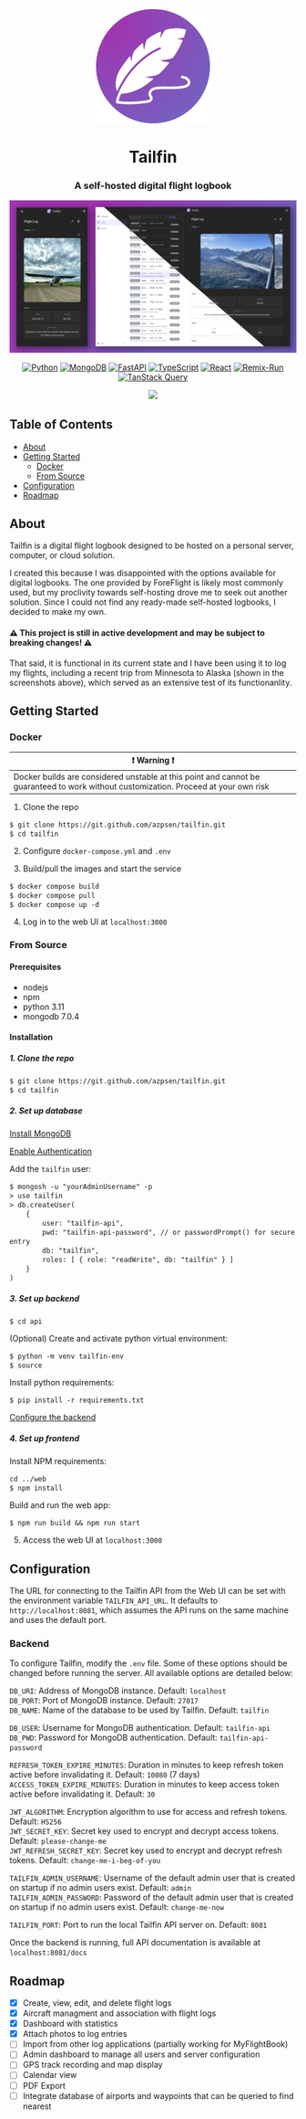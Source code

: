 <p align="center">
    <a href="" rel="nooperner">
    <img width=200px height=200px src="img/logo.png" alt="Tailfin Logo"></a>
</p>

<h1 align="center">Tailfin</h2>

<h3 align="center">A self-hosted digital flight logbook</h3>

![Screenshots](img/mockup.png)

<p align="center">
    <a href="https://python.org/"><img src="https://img.shields.io/badge/python-3670A0?style=for-the-badge&logo=python&logoColor=ffdd54" alt="Python" /></a>
    <a href="https://www.mongodb.com/"><img src="https://img.shields.io/badge/MongoDB-%234ea94b.svg?style=for-the-badge&logo=mongodb&logoColor=white" alt="MongoDB" /></a>
    <a href="https://fastapi.tiangolo.com/"><img src="https://img.shields.io/badge/FastAPI-005571?style=for-the-badge&logo=fastapi" alt="FastAPI" /></a>
    <a href="https://www.typescriptlang.org/"><img src="https://img.shields.io/badge/typescript-%23007ACC.svg?style=for-the-badge&logo=typescript&logoColor=white" alt="TypeScript" /></a>
    <a href="https://react.dev/"><img src="https://img.shields.io/badge/react-%2320232a.svg?style=for-the-badge&logo=react&logoColor=%2361DAFB" alt="React" /></a>
    <a href="https://remix.run/"><img src="https://img.shields.io/badge/remix-%23000.svg?style=for-the-badge&logo=remix&logoColor=white" alt="Remix-Run" /></a>
    <a href="https://tanstack.com/query/latest/"><img src="https://img.shields.io/badge/-React%20Query-FF4154?style=for-the-badge&logo=react%20query&logoColor=white" alt="TanStack Query" /></a>
</p>
<p align="center">
    <a href="LICENSE"><img src="https://img.shields.io/github/license/azpsen/tailfin-web?style=for-the-badge" /></a>
</p>

## Table of Contents

- [About](#about)
- [Getting Started](#getting_started)
  - [Docker](#docker)
  - [From Source](#from_source)
- [Configuration](#configuration)
- [Roadmap](#roadmap)

## About <a name="about"></a>

Tailfin is a digital flight logbook designed to be hosted on a personal server, computer, or cloud solution.

I created this because I was disappointed with the options available for digital logbooks. The one provided by
ForeFlight is likely most commonly used, but my proclivity towards self-hosting drove me to seek out another solution.
Since I could not find any ready-made self-hosted logbooks, I decided to make my own.

#### :warning: This project is still in active development and may be subject to breaking changes! :warning:
That said, it is functional in its current state and I have been using it to log my flights, including 
a recent trip from Minnesota to Alaska (shown in the screenshots above), which served as an extensive 
test of its functionanlity.

## Getting Started <a name="getting_started"></a>

### Docker <a name="docker"></a>

|:exclamation: Warning :exclamation: |
|---------------------------------|
| Docker builds are considered unstable at this point and cannot be guaranteed to work without customization. Proceed at your own risk |

1. Clone the repo

```
$ git clone https://git.github.com/azpsen/tailfin.git
$ cd tailfin
```

2. Configure `docker-compose.yml` and `.env`

3. Build/pull the images and start the service

```
$ docker compose build
$ docker compose pull
$ docker compose up -d
```

4. Log in to the web UI at `localhost:3000`

### From Source <a name="from_source"></a>

#### Prerequisites <a name="prerequisites"></a>

- nodejs
- npm
- python 3.11
- mongodb 7.0.4

#### Installation <a name="installation"></a>

##### 1. Clone the repo

```
$ git clone https://git.github.com/azpsen/tailfin.git
$ cd tailfin
```

##### 2. Set up database

[Install MongoDB](https://www.mongodb.com/docs/manual/installation/)

[Enable Authentication](https://www.geeksforgeeks.org/how-to-enable-authentication-on-mongodb/)

Add the `tailfin` user:

```
$ mongosh -u "yourAdminUsername" -p
> use tailfin
> db.createUser(
    {
        user: "tailfin-api",
        pwd: "tailfin-api-password", // or passwordPrompt() for secure entry
        db: "tailfin",
        roles: [ { role: "readWrite", db: "tailfin" } ]
    }
)
```

##### 3. Set up backend

```
$ cd api
```

(Optional) Create and activate python virtual environment:

```
$ python -m venv tailfin-env
$ source 
```

Install python requirements:

```
$ pip install -r requirements.txt
```

[Configure the backend](#backend_configuration)

##### 4. Set up frontend

Install NPM requirements:

```
cd ../web
$ npm install
```

Build and run the web app:

```
$ npm run build && npm run start
```

5. Access the web UI at `localhost:3000`

## Configuration <a name="configuration"></a>

The URL for connecting to the Tailfin API from the Web UI can be set with the environment variable `TAILFIN_API_URL`. It defaults to `http://localhost:8081`, which assumes the API runs on the same machine and uses the default port.

### Backend <a name="backend_configuration"></a>


To configure Tailfin, modify the `.env` file. Some of these options should be changed before running the server. All
available options are detailed below:

`DB_URI`: Address of MongoDB instance. Default: `localhost`
<br />
`DB_PORT`: Port of MongoDB instance. Default: `27017`
<br />
`DB_NAME`: Name of the database to be used by Tailfin. Default: `tailfin`

`DB_USER`: Username for MongoDB authentication. Default: `tailfin-api`
<br />
`DB_PWD`: Password for MongoDB authentication. Default: `tailfin-api-password`

`REFRESH_TOKEN_EXPIRE_MINUTES`: Duration in minutes to keep refresh token active before invalidating it. Default:
`10080` (7 days)
<br />
`ACCESS_TOKEN_EXPIRE_MINUTES`: Duration in minutes to keep access token active before invalidating it. Default: `30`

`JWT_ALGORITHM`: Encryption algorithm to use for access and refresh tokens. Default: `HS256`
<br />
`JWT_SECRET_KEY`: Secret key used to encrypt and decrypt access tokens. Default: `please-change-me`
<br />
`JWT_REFRESH_SECRET_KEY`: Secret key used to encrypt and decrypt refresh tokens. Default: `change-me-i-beg-of-you`

`TAILFIN_ADMIN_USERNAME`: Username of the default admin user that is created on startup if no admin users exist.
Default: `admin`
<br />
`TAILFIN_ADMIN_PASSWORD`: Password of the default admin user that is created on startup if no admin users exist.
Default: `change-me-now`

`TAILFIN_PORT`: Port to run the local Tailfin API server on. Default: `8081`

Once the backend is running, full API documentation is available at `localhost:8081/docs`

## Roadmap <a name="roadmap"></a>

- [x] Create, view, edit, and delete flight logs
- [x] Aircraft managment and association with flight logs
- [x] Dashboard with statistics
- [x] Attach photos to log entries
- [ ] Import from other log applications (partially working for MyFlightBook)
- [ ] Admin dashboard to manage all users and server configuration
- [ ] GPS track recording and map display
- [ ] Calendar view
- [ ] PDF Export
- [ ] Integrate database of airports and waypoints that can be queried to find nearest
